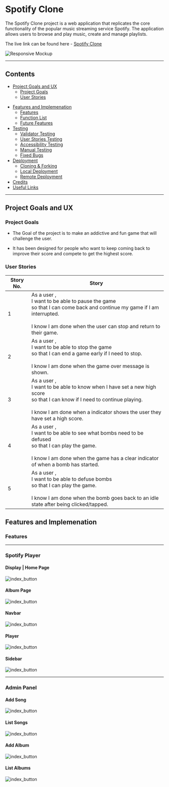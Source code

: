 # Spotify Clone
The Spotify Clone project is a web application that replicates the core functionality of the popular music streaming service Spotify. The application allows users to browse and play music, create and manage playlists.

 The live link can be found here - [Spotify Clone](<link>)

![Responsive Mockup](live-view.png-link)

*** 

## Contents
* [Project Goals and UX](#Analyse-and-UX)
    * [Project Goals](#Project-Goals)
    * [User Stories](#User-Stories)
<!-- * [Design](#Design)
    * [Wireframes](#Wireframes)
    * [Colour Scheme](#Colour-Scheme)
    * [Fonts](#Fonts) -->
* [Features and Implemenation](#Features-and-Implemenation)
    * [Features](#Features)
    * [Function List](#Function-List)
    * [Future Features](#Future-Features)
* [Testing](#Testing)
    * [Validator Testing](#Validator-Testing)
    * [User Stories Testing](#User-Stories-Testing)
    * [Accessibility Testing](#Accessibility-Testing)
    * [Manual Testing](#Manual-Testing)
    * [Fixed Bugs](#Fixed-Bugs)
* [Deployment](#Deployment)
    * [Cloning & Forking](#Cloning-&-Forking)
    * [Local Deployment](#Local-Deployment)
    * [Remote Deployment](#Remote-Deployment)
* [Credits](#Credits)
* [Useful Links](#Useful-Links)

***

## Project Goals and UX

### Project Goals
* The Goal of the project is to make an addictive and fun game that will challenge the user.

* It has been designed for people who want to keep coming back to improve their score and compete to get the highest score. 

### User Stories
|Story No.|Story|
| ------------- | ------------- |
|1|As a user , <br> I want to be able to pause the game<br> so that I can come back and continue my game if I am interrupted. <br><br>I know I am done when the user can stop and return to their game. |
|2|As a user , <br> I want to be able to stop the game<br> so that I can end a game early if I need to stop. <br><br>I know I am done when the game over message is shown. |
|3|As a user , <br> I want to be able to know when I have set a new high score<br> so that I can know if I need to continue playing.<br><br>I know I am done when a indicator shows the user they have set a high score. |
|4|As a user , <br> I want to be able to see what bombs need to be defused<br> so that I can play the game. <br><br>I know I am done when the game has a clear indicator of when a bomb has started. |
|5|As a user , <br> I want to be able to defuse bombs<br> so that I can play the game.<br><br>I know I am done when the bomb goes back to an idle state after being clicked/tapped. |

## Features and Implemenation

### Features
________
### Spotify Player

#### Display | Home Page
![index_button](ibnd.webp)

#### Album Page
![index_button](ibnd.webp)

#### Navbar
![index_button](ibnd.webp)

#### Player
![index_button](ibnd.webp)

#### Sidebar
![index_button](ibnd.webp)
_______________
### Admin Panel

#### Add Song
![index_button](ibnd.webp)

#### List Songs
![index_button](ibnd.webp)

#### Add Album
![index_button](ibnd.webp)

#### List Albums
![index_button](ibnd.webp)